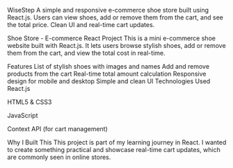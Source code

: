 WiseStep
A simple and responsive e-commerce shoe store built using React.js. Users can view shoes, add or remove them from the cart, and see the total price. Clean UI and real-time cart updates.

Shoe Store - E-commerce React Project
This is a mini e-commerce shoe website built with React.js. It lets users browse stylish shoes, add or remove them from the cart, and view the total cost in real-time.

Features
List of stylish shoes with images and names
Add and remove products from the cart
Real-time total amount calculation
Responsive design for mobile and desktop
Simple and clean UI
Technologies Used
React.js

HTML5 & CSS3

JavaScript

Context API (for cart management)

Why I Built This This project is part of my learning journey in React. I wanted to create something practical and showcase real-time cart updates, which are commonly seen in online stores.